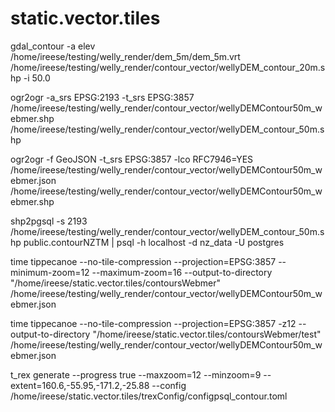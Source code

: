 # static.vector.tiles

gdal_contour -a elev /home/ireese/testing/welly_render/dem_5m/dem_5m.vrt /home/ireese/testing/welly_render/contour_vector/wellyDEM_contour_20m.shp -i 50.0

ogr2ogr -a_srs EPSG:2193 -t_srs EPSG:3857 /home/ireese/testing/welly_render/contour_vector/wellyDEMContour50m_webmer.shp /home/ireese/testing/welly_render/contour_vector/wellyDEM_contour_50m.shp

ogr2ogr -f GeoJSON -t_srs EPSG:3857 -lco RFC7946=YES /home/ireese/testing/welly_render/contour_vector/wellyDEMContour50m_webmer.json /home/ireese/testing/welly_render/contour_vector/wellyDEMContour50m_webmer.shp



shp2pgsql -s 2193 /home/ireese/testing/welly_render/contour_vector/wellyDEM_contour_50m.shp public.contourNZTM | psql -h localhost -d nz_data -U postgres

time tippecanoe --no-tile-compression --projection=EPSG:3857 --minimum-zoom=12 --maximum-zoom=16 --output-to-directory "/home/ireese/static.vector.tiles/contoursWebmer" /home/ireese/testing/welly_render/contour_vector/wellyDEMContour50m_webmer.json

time tippecanoe --no-tile-compression --projection=EPSG:3857 -z12 --output-to-directory "/home/ireese/static.vector.tiles/contoursWebmer/test" /home/ireese/testing/welly_render/contour_vector/wellyDEMContour50m_webmer.json

t_rex generate --progress true --maxzoom=12 --minzoom=9 --extent=160.6,-55.95,-171.2,-25.88  --config /home/ireese/static.vector.tiles/trexConfig/configpsql_contour.toml